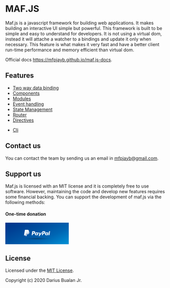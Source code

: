 # MAF.JS

Maf.js is a javascript framework for building web applications.
It makes building an interactive UI simple but powerful.
This framework is built to be simple and easy to understand for developers.
It is not using a virtual dom,
instead it will attache a watcher to a bindings and update it only when necessary.
This feature is what makes it very fast and have a better client run-time performance and memory efficient than virtual dom.

Official docs https://mfpjayb.github.io/maf.js-docs.

## Features

* [Two way data binding](/component?id=data-binding)
* [Components](/component)
* [Modules](/module)
* [Event handling](/component?id=event-binding)
* [State Management](/store)
* [Router](/router)
* [Directives](/component?id=custom-directives)
<!-- * Developer tools -->
* [Cli](cli-installation.md)

## Contact us

You can contact the team by sending us an email in [mfpjayb@gmail.com](mailto:mfpjayb@gmail.com).

## Support us

Maf.js is licensed with an MIT license and it is completely free to use software.
However, maintaining the code and develop new features requires some financial backing.
You can support the development of maf.js via the following methods:

#### One-time donation

[<img src="./assets/paypal.png" alt="Paypal" style="width: 200px;" />](https://www.paypal.com/paypalme/dariusbualan)

<!-- #### Recurring donations -->

## License

Licensed under the [MIT License](LICENSE).

Copyright (c) 2020 Darius Bualan Jr.
